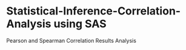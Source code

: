 # Statistical-Inference-Correlation-Analysis using SAS
Pearson and Spearman Correlation Results Analysis

